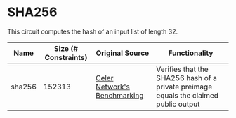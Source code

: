 # SHA256

This circuit computes the hash of an input list of length 32.

| Name | Size (# Constraints) | Original Source | Functionality | 
| - | - | - | - | 
| sha256      | 152313 | [Celer Network's Benchmarking](https://github.com/celer-network/zk-benchmark/tree/main) | Verifies that the SHA256 hash of a private preimage equals the claimed public output |